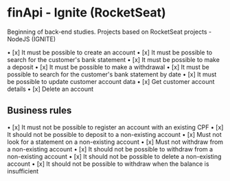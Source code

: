 # finApi - Ignite (RocketSeat)
Beginning of back-end studies. Projects based on RocketSeat projects - NodeJS (IGNITE)

• [x] It must be possible to create an account
• [x] It must be possible to search for the customer's bank statement
• [x] It must be possible to make a deposit
• [x] It must be possible to make a withdrawal
• [x] It must be possible to search for the customer's bank statement by date
• [x] It must be possible to update customer account data
• [x] Get customer account details
• [x] Delete an account


## Business rules

• [x] It must not be possible to register an account with an existing CPF
• [x] It should not be possible to deposit to a non-existing account
• [x] Must not look for a statement on a non-existing account
• [x] Must not withdraw from a non-existing account
• [x] It should not be possible to withdraw from a non-existing account
• [x] It should not be possible to delete a non-existing account
• [x] It should not be possible to withdraw when the balance is insufficient


